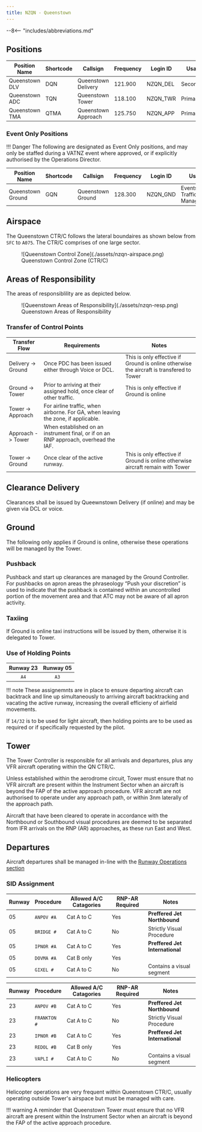 ```yaml
---
title: NZQN - Queenstown
---
```


--8<-- "includes/abbreviations.md"


## Positions

| Position Name  | Shortcode | Callsign            | Frequency | Login ID | Usage     |
| -------------- | --------- | ------------------- | --------- | -------- | --------- |
| Queenstown DLV | DQN       | Queenstown Delivery | 121.900   | NZQN_DEL | Secondary |
| Queenstown ADC | TQN       | Queenstown Tower    | 118.100   | NZQN_TWR | Primary   |
| Queenstown TMA | QTMA      | Queenstown Approach | 125.750   | NZQN_APP | Primary   |


### Event Only Positions

!!! Danger
    The following are designated as Event Only positions, and may only be staffed during a VATNZ event where approved, or if explicitly authorised by the Operations Director.

| Position Name             | Shortcode | Callsign              | Frequency | Login ID | Usage                       |
| ------------------------- | --------- | --------------------- | --------- | -------- | --------------------------- |
| Queenstown Ground         | GQN       | Queenstown Ground     | 128.300   | NZQN_GND | Events - Traffic Management |


## Airspace 

The Queenstown CTR/C follows the lateral boundaires as shown below from `SFC` to `A075`. The CTR/C comprises of one large sector. 

<figure markdown>
  ![Queenstown Control Zone](./assets/nzqn-airspace.png)
  <figcaption>Queenstown Control Zone (CTR/C)</figcaption>
</figure>

## Areas of Responsibility 

The areas of responsiblility are as depicted below. 

<figure markdown>
  ![Queenstown Areas of Responsibility](./assets/nzqn-resp.png) 
  <figcaption>Queenstown Areas of Responsibility</figcaption>
</figure>

### Transfer of Control Points

| Transfer Flow       | Requirements                                                                             | Notes                                                                                    |
| ------------------- | ---------------------------------------------------------------------------------------- | ---------------------------------------------------------------------------------------- |
| Delivery -> Ground  | Once PDC has been issued either through Voice or DCL.                                    | This is only effective if Ground is online otherwise the aircraft is transfered to Tower | 
| Ground -> Tower     | Prior to arriving at their assigned hold, once clear of other traffic.                   | This is only effective if Ground is online                                               |
| Tower -> Approach   | For airline traffic, when airborne. For GA, when leaving the zone, if applicable.        |                                                                                          |
| Approach -> Tower   | When established on an instrument final, or if on an RNP approach, overhead the IAF.     |  
| Tower -> Ground     | Once clear of the active runway.                                                         | This is only effective if Ground is online otherwise aircraft remain with Tower          |                                                                                        |

## Clearance Delivery

Clearances shall be issued by Queewnstown Delivery (if online) and may be given via DCL or voice.

## Ground 

The following only applies if Ground is online, otherwise these operations will be managed by the Tower. 

### Pushback

Pushback and start up clearances are managed by the Ground Controller. For pushbacks on apron areas the phraseology “Push your discretion” is used to indicate that the pushback
is contained within an uncontrolled portion of the movement area and that ATC may not be aware of all apron activity.

### Taxiing

If Ground is online taxi instructions will be issued by them, otherwise it is delegated to Tower.  

### Use of Holding Points 

|  Runway 23 | Runway 05  |
| :--------: | :--------: |
|    `A4`    |    `A3`    |
 

!!! note
    These assignemnts are in place to ensure departing aircraft can backtrack and line up simultaneously to arriving aircraft backtracking and vacating the active runway, increasing the overall efficieny of airfield movements.

If `14/32` is to be used for light aircraft, then holding points are to be used as required or if specifically requested by the pilot. 

## Tower

The Tower Controller is responsible for all arrivals and departures, plus any VFR aircraft operating within the QN CTR/C. 

Unless established within the aerodrome circuit, Tower must ensure that no VFR aircraft are present within the Instrument Sector when an aircraft is beyond the FAP of the active approach procedure. VFR aircraft are not authorised to operate under any approach path, or within 3nm laterally of the approach path.

Aircraft that have been cleared to operate in accordance with the Northbound or Southbound visual procedures are deemed to be separated from IFR arrivals on the RNP (AR) approaches, as these run East and West.

## Departures

Aircraft departures shall be managed in-line with the [Runway Operations section](../../controller-skills/separation.md#runway-operations)

### SID Assignment 

| Runway | Procedure     | Allowed A/C Catagories      | RNP-AR Required | Notes                           |
| ------ | ------------- | --------------------------- | ----------------|-------------------------------- |
|   05   | `ANPOV #A`    | Cat A to C                  | Yes             | **Preffered Jet Northbound**    |
|   05   | `BRIDGE #`    | Cat A to C                  | No              | Strictly Visual Procedure       |
|   05   | `IPNOR #A`    | Cat A to C                  | Yes             | **Preffered Jet International** | 
|   05   | `DOVMA #A`    | Cat B only                  | Yes             |                                 |
|   05   | `GIXEL #`     | Cat A to C                  | No              | Contains a visual segment       |

| Runway | Procedure     | Allowed A/C Catagories      | RNP-AR Required | Notes                           |
| ------ | ------------- | --------------------------- | ----------------|-------------------------------- |
|   23   | `ANPOV #B`    | Cat A to C                  | Yes             | **Preffered Jet Northbound**    |
|   23   | `FRANKTON #`  | Cat A to C                  | No              | Strictly Visual Procedure       |
|   23   | `IPNOR #B`    | Cat A to C                  | Yes             | **Preffered Jet International** | 
|   23   | `REDOL #B`    | Cat B only                  | Yes             |                                 | 
|   23   | `VAPLI #`     | Cat A to C                  | No              | Contains a visual segment       |

### Helicopters

Helicopter operations are very frequent within Queenstown CTR/C, usually operating outside Tower's airspace but must be managed with care. 

!!! warning
    A reminder that Queenstown Tower must ensure that no VFR aircraft are present within the Instrument Sector when an aircraft is beyond the FAP of the active approach procedure.



